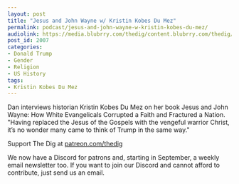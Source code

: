 ```yaml
---
layout: post
title: "Jesus and John Wayne w/ Kristin Kobes Du Mez"
permalink: podcast/jesus-and-john-wayne-w-kristin-kobes-du-mez/
audiolink: https://media.blubrry.com/thedig/content.blubrry.com/thedig/The_Dig-EP_317-DuMez.mp3
post_id: 2007
categories: 
- Donald Trump
- Gender
- Religion
- US History
tags: 
- Kristin Kobes Du Mez
---
```


Dan interviews historian Kristin Kobes Du Mez on her book 
Jesus and John Wayne: How White Evangelicals Corrupted a Faith and Fractured a Nation. "Having replaced the Jesus of the Gospels with the vengeful warrior Christ, it’s no wonder many came to think of Trump in the same way."

Support The Dig at [patreon.com/thedig](patreon.com/thedig)

We now have a Discord for patrons and, starting in September, a weekly email newsletter too. If you want to join our Discord and cannot afford to contribute, just send us an email.
